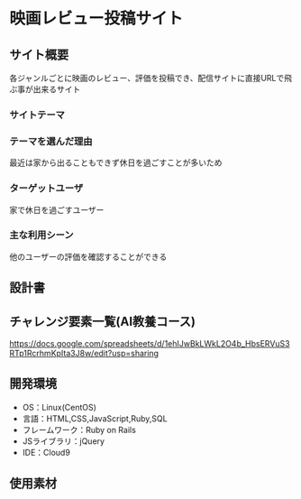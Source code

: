 # 映画レビュー投稿サイト

## サイト概要
各ジャンルごとに映画のレビュー、評価を投稿でき、配信サイトに直接URLで飛ぶ事が出来るサイト

### サイトテーマ


### テーマを選んだ理由
最近は家から出ることもできず休日を過ごすことが多いため

### ターゲットユーザ
家で休日を過ごすユーザー

### 主な利用シーン
他のユーザーの評価を確認することができる

## 設計書


## チャレンジ要素一覧(AI教養コース)
https://docs.google.com/spreadsheets/d/1ehIJwBkLWkL2O4b_HbsERVuS3RTp1RcrhmKpIta3J8w/edit?usp=sharing

## 開発環境
- OS：Linux(CentOS)
- 言語：HTML,CSS,JavaScript,Ruby,SQL
- フレームワーク：Ruby on Rails
- JSライブラリ：jQuery
- IDE：Cloud9

## 使用素材
